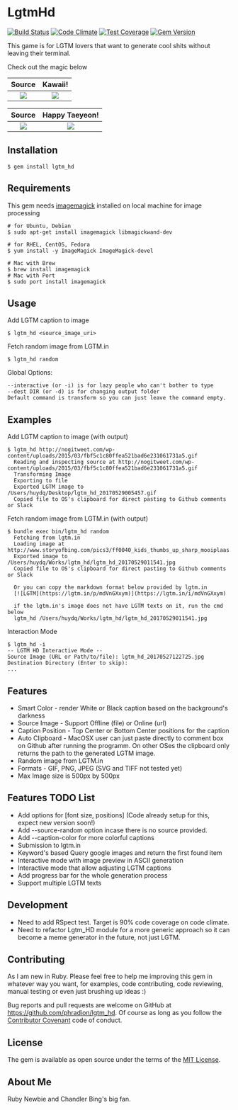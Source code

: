 # LgtmHd
[![Build Status](https://travis-ci.org/phradion/lgtm_hd.svg?branch=master)](https://travis-ci.org/phradion/lgtm_hd)
[![Code Climate](https://codeclimate.com/github/phradion/lgtm_hd/badges/gpa.svg)](https://codeclimate.com/github/phradion/lgtm_hd)
[![Test Coverage](https://codeclimate.com/github/phradion/lgtm_hd/badges/coverage.svg)](https://codeclimate.com/github/phradion/lgtm_hd/coverage)
[![Gem Version](https://badge.fury.io/rb/lgtm_hd.svg)](https://badge.fury.io/rb/lgtm_hd)

This game is for LGTM lovers that want to generate cool shits without leaving their terminal.

Check out the magic below

Source             |  Kawaii!
:-------------------------:|:-------------------------:
![](./images/example_1_before.gif?raw=true)  |  ![](./images/example_1_after.gif?raw=true)

Source             |  Happy Taeyeon!
:-------------------------:|:-------------------------:
![](./images/example_2_before.png?raw=true)  |  ![](./images/example_2_after.jpg?raw=true)


## Installation

    $ gem install lgtm_hd
    
## Requirements

This gem needs [imagemagick](https://www.imagemagick.org/) installed on local machine for image processing

    # for Ubuntu, Debian
    $ sudo apt-get install imagemagick libmagickwand-dev
    
    # for RHEL, CentOS, Fedora
    $ yum install -y ImageMagick ImageMagick-devel
    
    # Mac with Brew
    $ brew install imagemagick
    # Mac with Port
    $ sudo port install imagemagick
    
    
## Usage

Add LGTM caption to image
    
    $ lgtm_hd <source_image_uri>
    
Fetch random image from LGTM.in    
    
    $ lgtm_hd random 

Global Options:
    
    --interactive (or -i) is for lazy people who can't bother to type
    --dest DIR (or -d) is for changing output folder
    Default command is transform so you can just leave the command empty.
    
## Examples 

Add LGTM caption to image (with output)

    $ lgtm_hd http://nogitweet.com/wp-content/uploads/2015/03/fbf5c1c80ffea521bad6e231061731a5.gif
      Reading and inspecting source at http://nogitweet.com/wp-content/uploads/2015/03/fbf5c1c80ffea521bad6e231061731a5.gif
      Transforming Image
      Exporting to file
      Exported LGTM image to /Users/huydq/Desktop/lgtm_hd_20170529005457.gif
      Copied file to OS's clipboard for direct pasting to Github comments or Slack
    
Fetch random image from LGTM.in (with output)
    
    $ bundle exec bin/lgtm_hd random
      Fetching from lgtm.in
      Loading image at http://www.storyofbing.com/pics3/ff0040_kids_thumbs_up_sharp_mooiplaas.jpg
      Exported image to /Users/huydq/Works/lgtm_hd/lgtm_hd_20170529011541.jpg
      Copied file to OS's clipboard for direct pasting to Github comments or Slack
    
      Or you can copy the markdown format below provided by lgtm.in
      [![LGTM](https://lgtm.in/p/mdVnGXxym)](https://lgtm.in/i/mdVnGXxym)
    
      if the lgtm.in's image does not have LGTM texts on it, run the cmd below
      lgtm_hd /Users/huydq/Works/lgtm_hd/lgtm_hd_20170529011541.jpg
    
Interaction Mode

    $ lgtm_hd -i
    -- LGTM HD Interactive Mode --
    Source Image (URL or Path/to/file): lgtm_hd_20170527122725.jpg
    Destination Directory (Enter to skip):
    ...
    

## Features

* Smart Color - render White or Black caption based on the background\'s darkness
* Source Image - Support Offline (file) or Online (url) 
* Caption Position - Top Center or Bottom Center positions for the caption
* Auto Clipboard - MacOSX user can just paste directly to comment box on Github after running the programm. On other OSes the clipboard only returns the path to the generated LGTM image.
* Random image from LGTM.in
* Formats - GIF, PNG, JPEG (SVG and TIFF not tested yet)
* Max Image size is 500px by 500px


## Features TODO List

* Add options for \[font size, positions\] (Code already setup for this, expect new version soon!)
* Add --source-random option incase there is no source provided.
* Add --caption-color for more colorful captions
* Submission to lgtm.in
* Keyword's based Query google images and return the first found item
* Interactive mode with image preview in ASCII generation
* Interactive mode that allow adjusting LGTM captions
* Add progress bar for the whole generation process
* Support multiple LGTM texts


## Development

* Need to add RSpect test. Target is 90% code coverage on code climate.
* Need to refactor Lgtm_HD module for a more generic approach so it can become a meme generator in the future, not just LGTM.


## Contributing

As I am new in Ruby. Please feel free to help me improving this gem in whatever way you want, for examples, code contributing, code reviewing, manual testing or even just brushing up ideas :)

Bug reports and pull requests are welcome on GitHub at https://github.com/phradion/lgtm_hd. Of course as long as  you follow the [Contributor Covenant](contributor-covenant.org) code of conduct.


## License

The gem is available as open source under the terms of the [MIT License](http://opensource.org/licenses/MIT).


## About Me

Ruby Newbie and Chandler Bing's big fan.

